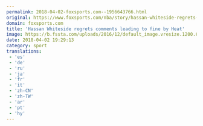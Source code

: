 ```yaml
---
permalink: 2018-04-02-foxsports.com--1956643766.html
original: https://www.foxsports.com/nba/story/hassan-whiteside-regrets-comments-leading-to-fine-by-heat-040218
domain: foxsports.com
title: 'Hassan Whiteside regrets comments leading to fine by Heat'
image: https://b.fssta.com/uploads/2016/12/default_image.vresize.1200.630.high.0.png
date: 2018-04-02 19:29:13
category: sport
translations: 
 - 'es'
 - 'de'
 - 'ru'
 - 'ja'
 - 'fr'
 - 'it'
 - 'zh-CN'
 - 'zh-TW'
 - 'ar'
 - 'pt'
 - 'hy'
---
```


